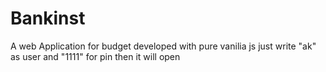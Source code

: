 # Bankinst
A web Application for budget developed with pure vanilia js
just write "ak" as user and "1111" for pin then it will open  
